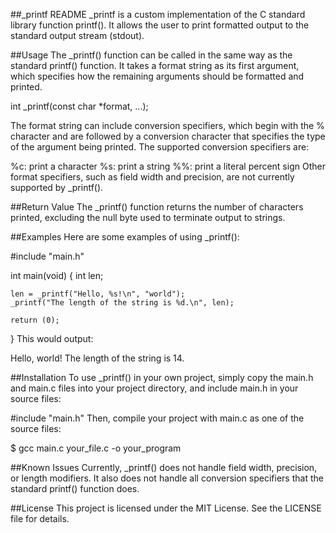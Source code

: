 ##_printf README
_printf is a custom implementation of the C standard library function printf(). It allows the user to print formatted output to the standard output stream (stdout).

##Usage
The _printf() function can be called in the same way as the standard printf() function. It takes a format string as its first argument, which specifies how the remaining arguments should be formatted and printed.

int _printf(const char *format, ...);

The format string can include conversion specifiers, which begin with the % character and are followed by a conversion character that specifies the type of the argument being printed. The supported conversion specifiers are:

%c: print a character
%s: print a string
%%: print a literal percent sign
Other format specifiers, such as field width and precision, are not currently supported by _printf().

##Return Value
The _printf() function returns the number of characters printed, excluding the null byte used to terminate output to strings.

##Examples
Here are some examples of using _printf():

#include "main.h"

int main(void)
{
    int len;

    len = _printf("Hello, %s!\n", "world");
    _printf("The length of the string is %d.\n", len);

    return (0);
}
This would output:

Hello, world!
The length of the string is 14.

##Installation
To use _printf() in your own project, simply copy the main.h and main.c files into your project directory, and include main.h in your source files:

#include "main.h"
Then, compile your project with main.c as one of the source files:

$ gcc main.c your_file.c -o your_program

##Known Issues
Currently, _printf() does not handle field width, precision, or length modifiers. It also does not handle all conversion specifiers that the standard printf() function does.

##License
This project is licensed under the MIT License. See the LICENSE file for details.
